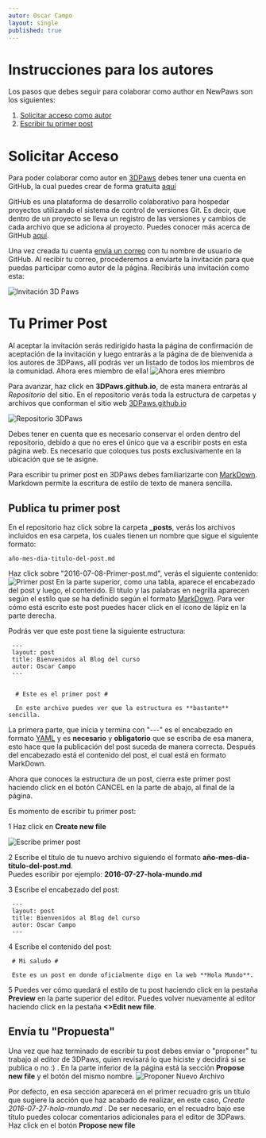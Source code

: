 ```yaml
---
autor: Oscar Campo
layout: single
published: true
---
```

# Instrucciones para los autores #
Los pasos que debes seguir para colaborar como author en NewPaws son los siguientes:

1. [Solicitar acceso como autor](#solicitar-acceso)
2. [Escribir tu primer post](#tu-primer-post)


# Solicitar Acceso #
Para poder colaborar como autor en [3DPaws](https://3dbaws.github.io) debes tener una cuenta en GitHub, la cual puedes crear de forma gratuita [aquí](https://github.com)

GitHub es una plataforma de desarrollo colaborativo para hospedar proyectos utilizando el sistema de control de versiones Git. Es decir, que dentro de un proyecto se lleva un registro de las versiones y cambios de cada archivo que se adiciona al proyecto. Puedes conocer más acerca de GitHub [aquí](http://conociendogithub.readthedocs.io/en/latest/data/introduccion/). 

Una vez creada tu cuenta [envía un correo](mailto:oicampo@uao.edu.co) con tu nombre de usuario de GitHub.  Al recibir tu correo, procederemos a enviarte la invitación para que puedas participar como autor de la página. Recibirás una invitación como esta:

![Invitación 3D Paws](https://3DPaws.github.io/images/Invitacion3DPaws.png)


# Tu Primer Post #
Al aceptar la invitación serás redirigido hasta la página de confirmación de aceptación de la invitación y luego entrarás a la página de de bienvenida a los autores de 3DPaws, allí podrás ver un listado de todos los miembros de la comunidad. Ahora eres miembro de ella!
![Ahora eres miembro](https://3DPaws.github.io/images/AhoraEresMiembro.png)

Para avanzar, haz click en **3DPaws.github.io**, de esta manera entrarás al *Repositorio* del sitio. En el repositorio verás toda la estructura de carpetas y archivos que conforman el sitio web [3DPaws.github.io](https://3DPaws.github.io)

![Repositorio 3DPaws](https://3DPaws.github.io/images/repositorio3DPaws.png)

Debes tener en cuenta que es necesario conservar el orden dentro del repositorio, debido a que no eres el único que va a escribir posts en esta página web. Es necesario que coloques tus posts exclusivamente en la ubicación que se te asigne.

Para escribir tu primer post en 3DPaws debes familiarizarte con [MarkDown](https://daringfireball.net/projects/markdown/). Markdown permite la escritura de estilo de texto de manera sencilla. 

## Publica tu primer post ##
En el repositorio haz click sobre la carpeta **_posts**, verás los archivos incluidos en esa carpeta, los cuales tienen un nombre que sigue el siguiente formato:

    año-mes-dia-titulo-del-post.md

Haz click sobre "2016-07-08-Primer-post.md", verás el siguiente contenido:
![Primer post](https://3DPaws.github.io/images/PrimerPost.png)
En la parte superior, como una tabla, aparece el encabezado del post y luego, el contenido. El título y las palabras en negrilla aparecen según el estilo que se ha definido según el formato [MarkDown](https://daringfireball.net/projects/markdown/).  Para ver cómo está escrito este post puedes hacer click en el ícono de lápiz en la parte derecha.

Podrás ver que este post tiene la siguiente estructura:


     ---
     layout: post
     title: Bienvenidos al Blog del curso
     autor: Oscar Campo
     ---
      
      
      # Este es el primer post #
      
      En este archivo puedes ver que la estructura es **bastante** sencilla.
  
La primera parte, que inicia y termina con "---" es el encabezado en formato [YAML](https://jekyllrb.com/docs/frontmatter/) y es **necesario** y **obligatorio** que se escriba de esa manera, esto hace que la publicación del post suceda de manera correcta.  Después del encabezado está el contenido del post, el cual está en formato MarkDown.

Ahora que conoces la estructura de un post, cierra este primer post haciendo click en el botón CANCEL en la parte de abajo, al final de la página.

Es momento de escribir tu primer post:

1 Haz click en **Create new file**

![Escribe primer post](https://3DPaws.github.io/images/EscribirPrimerPost.png)

2 Escribe el título de tu nuevo archivo siguiendo el formato **año-mes-dia-titulo-del-post.md**.  
  Puedes escribir por ejemplo: **2016-07-27-hola-mundo.md**

3 Escribe el encabezado del post:

     ---
     layout: post
     title: Bienvenidos al Blog del curso
     autor: Oscar Campo
     ---

4 Escribe el contenido del post:

     # Mi saludo #
      
     Este es un post en donde oficialmente digo en la web **Hola Mundo**.  

5 Puedes ver cómo quedará el estilo de tu post haciendo click en la pestaña **Preview** en la parte superior del editor.  Puedes volver nuevamente al editor haciendo click en la pestaña **<>Edit new file**. 

## Envía tu "Propuesta" ##

Una vez que haz terminado de escribir tu post debes enviar o "proponer" tu trabajo al editor de 3DPaws, quien revisará lo que hiciste y decidirá si se publica o no :) . En la parte inferior de la página está la sección **Propose new file** y el botón del mismo nombre. 
![Proponer Nuevo Archivo](http://3DPaws.github.io/images/ProponerNuevoArchivo.png)

Por defecto, en esa sección aparecerá en el primer recuadro gris un título que sugiere la acción que haz acabado de realizar, en este caso, *Create 2016-07-27-hola-mundo.md* . De ser necesario, en el recuadro bajo ese título puedes colocar comentarios adicionales para el editor de 3DPaws. Haz click en el botón **Propose new file**

